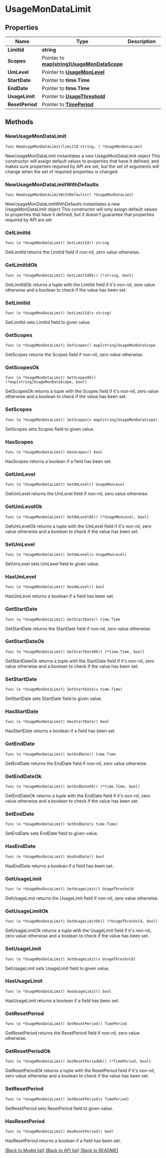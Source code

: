 # UsageMonDataLimit

## Properties

Name | Type | Description | Notes
------------ | ------------- | ------------- | -------------
**LimitId** | **string** |  | 
**Scopes** | Pointer to [**map[string]UsageMonDataScope**](UsageMonDataScope.md) |  | [optional] 
**UmLevel** | Pointer to [**UsageMonLevel**](UsageMonLevel.md) |  | [optional] 
**StartDate** | Pointer to **time.Time** |  | [optional] 
**EndDate** | Pointer to **time.Time** |  | [optional] 
**UsageLimit** | Pointer to [**UsageThreshold**](UsageThreshold.md) |  | [optional] 
**ResetPeriod** | Pointer to [**TimePeriod**](TimePeriod.md) |  | [optional] 

## Methods

### NewUsageMonDataLimit

`func NewUsageMonDataLimit(limitId string, ) *UsageMonDataLimit`

NewUsageMonDataLimit instantiates a new UsageMonDataLimit object
This constructor will assign default values to properties that have it defined,
and makes sure properties required by API are set, but the set of arguments
will change when the set of required properties is changed

### NewUsageMonDataLimitWithDefaults

`func NewUsageMonDataLimitWithDefaults() *UsageMonDataLimit`

NewUsageMonDataLimitWithDefaults instantiates a new UsageMonDataLimit object
This constructor will only assign default values to properties that have it defined,
but it doesn't guarantee that properties required by API are set

### GetLimitId

`func (o *UsageMonDataLimit) GetLimitId() string`

GetLimitId returns the LimitId field if non-nil, zero value otherwise.

### GetLimitIdOk

`func (o *UsageMonDataLimit) GetLimitIdOk() (*string, bool)`

GetLimitIdOk returns a tuple with the LimitId field if it's non-nil, zero value otherwise
and a boolean to check if the value has been set.

### SetLimitId

`func (o *UsageMonDataLimit) SetLimitId(v string)`

SetLimitId sets LimitId field to given value.


### GetScopes

`func (o *UsageMonDataLimit) GetScopes() map[string]UsageMonDataScope`

GetScopes returns the Scopes field if non-nil, zero value otherwise.

### GetScopesOk

`func (o *UsageMonDataLimit) GetScopesOk() (*map[string]UsageMonDataScope, bool)`

GetScopesOk returns a tuple with the Scopes field if it's non-nil, zero value otherwise
and a boolean to check if the value has been set.

### SetScopes

`func (o *UsageMonDataLimit) SetScopes(v map[string]UsageMonDataScope)`

SetScopes sets Scopes field to given value.

### HasScopes

`func (o *UsageMonDataLimit) HasScopes() bool`

HasScopes returns a boolean if a field has been set.

### GetUmLevel

`func (o *UsageMonDataLimit) GetUmLevel() UsageMonLevel`

GetUmLevel returns the UmLevel field if non-nil, zero value otherwise.

### GetUmLevelOk

`func (o *UsageMonDataLimit) GetUmLevelOk() (*UsageMonLevel, bool)`

GetUmLevelOk returns a tuple with the UmLevel field if it's non-nil, zero value otherwise
and a boolean to check if the value has been set.

### SetUmLevel

`func (o *UsageMonDataLimit) SetUmLevel(v UsageMonLevel)`

SetUmLevel sets UmLevel field to given value.

### HasUmLevel

`func (o *UsageMonDataLimit) HasUmLevel() bool`

HasUmLevel returns a boolean if a field has been set.

### GetStartDate

`func (o *UsageMonDataLimit) GetStartDate() time.Time`

GetStartDate returns the StartDate field if non-nil, zero value otherwise.

### GetStartDateOk

`func (o *UsageMonDataLimit) GetStartDateOk() (*time.Time, bool)`

GetStartDateOk returns a tuple with the StartDate field if it's non-nil, zero value otherwise
and a boolean to check if the value has been set.

### SetStartDate

`func (o *UsageMonDataLimit) SetStartDate(v time.Time)`

SetStartDate sets StartDate field to given value.

### HasStartDate

`func (o *UsageMonDataLimit) HasStartDate() bool`

HasStartDate returns a boolean if a field has been set.

### GetEndDate

`func (o *UsageMonDataLimit) GetEndDate() time.Time`

GetEndDate returns the EndDate field if non-nil, zero value otherwise.

### GetEndDateOk

`func (o *UsageMonDataLimit) GetEndDateOk() (*time.Time, bool)`

GetEndDateOk returns a tuple with the EndDate field if it's non-nil, zero value otherwise
and a boolean to check if the value has been set.

### SetEndDate

`func (o *UsageMonDataLimit) SetEndDate(v time.Time)`

SetEndDate sets EndDate field to given value.

### HasEndDate

`func (o *UsageMonDataLimit) HasEndDate() bool`

HasEndDate returns a boolean if a field has been set.

### GetUsageLimit

`func (o *UsageMonDataLimit) GetUsageLimit() UsageThreshold`

GetUsageLimit returns the UsageLimit field if non-nil, zero value otherwise.

### GetUsageLimitOk

`func (o *UsageMonDataLimit) GetUsageLimitOk() (*UsageThreshold, bool)`

GetUsageLimitOk returns a tuple with the UsageLimit field if it's non-nil, zero value otherwise
and a boolean to check if the value has been set.

### SetUsageLimit

`func (o *UsageMonDataLimit) SetUsageLimit(v UsageThreshold)`

SetUsageLimit sets UsageLimit field to given value.

### HasUsageLimit

`func (o *UsageMonDataLimit) HasUsageLimit() bool`

HasUsageLimit returns a boolean if a field has been set.

### GetResetPeriod

`func (o *UsageMonDataLimit) GetResetPeriod() TimePeriod`

GetResetPeriod returns the ResetPeriod field if non-nil, zero value otherwise.

### GetResetPeriodOk

`func (o *UsageMonDataLimit) GetResetPeriodOk() (*TimePeriod, bool)`

GetResetPeriodOk returns a tuple with the ResetPeriod field if it's non-nil, zero value otherwise
and a boolean to check if the value has been set.

### SetResetPeriod

`func (o *UsageMonDataLimit) SetResetPeriod(v TimePeriod)`

SetResetPeriod sets ResetPeriod field to given value.

### HasResetPeriod

`func (o *UsageMonDataLimit) HasResetPeriod() bool`

HasResetPeriod returns a boolean if a field has been set.


[[Back to Model list]](../README.md#documentation-for-models) [[Back to API list]](../README.md#documentation-for-api-endpoints) [[Back to README]](../README.md)


